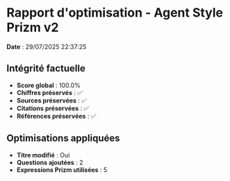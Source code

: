 # Rapport d'optimisation - Agent Style Prizm v2

**Date** : 29/07/2025 22:37:25

## Intégrité factuelle

- **Score global** : 100.0%
- **Chiffres préservés** : ✅
- **Sources préservées** : ✅
- **Citations préservées** : ✅
- **Références préservées** : ✅

## Optimisations appliquées

- **Titre modifié** : Oui
- **Questions ajoutées** : 2
- **Expressions Prizm utilisées** : 5

